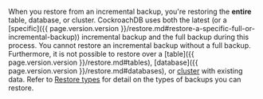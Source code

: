 When you restore from an incremental backup, you're restoring the **entire** table, database, or cluster. CockroachDB uses both the latest (or a [specific]({{ page.version.version }}/restore.md#restore-a-specific-full-or-incremental-backup)) incremental backup and the full backup during this process. You cannot restore an incremental backup without a full backup. Furthermore, it is not possible to restore over a [table]({{ page.version.version }}/restore.md#tables), [database]({{ page.version.version }}/restore.md#databases), or [cluster](restore.html#full-cluster) with existing data. Refer to [Restore types](restore.html#restore-types) for detail on the types of backups you can restore.
